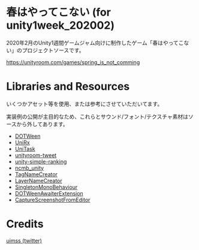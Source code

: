 # 春はやってこない (for unity1week_202002)

2020年2月のUnity1週間ゲームジャム向けに制作したゲーム「春はやってこない」のプロジェクトソースです。

https://unityroom.com/games/spring_is_not_comming

# Libraries and Resources

いくつかアセット等を使用、または参考にさせていただいてます。

実装例の公開が主目的なため、これらとサウンド/フォント/テクスチャ素材はソースから外してあります。

- [DOTWeen](http://dotween.demigiant.com/)
- [UniRx](https://github.com/neuecc/UniRx)
- [UniTask](https://github.com/Cysharp/UniTask)
- [unityroom-tweet](https://github.com/naichilab/unityroom-tweet)
- [unity-simple-ranking](https://github.com/naichilab/unity-simple-ranking)
- [ncmb_unity](https://github.com/NIFCLOUD-mbaas/ncmb_unity)
- [TagNameCreator](http://baba-s.hatenablog.com/entry/2014/02/25/000000)
- [LayerNameCreator](http://baba-s.hatenablog.com/entry/2014/02/26/000000)
- [SingletonMonoBehaviour](http://tsubakit1.hateblo.jp/entry/20140709/1404915381)
- [DOTWeenAwaiterExtension](https://www.shibuya24.info/entry/dotween_async_await)
- [CaptureScreenshotFromEditor](https://qiita.com/vc_kusuha/items/13a68474edfd78e41b82)

# Credits

[uimss (twitter)](http://twitter.com/uimss_dev)
